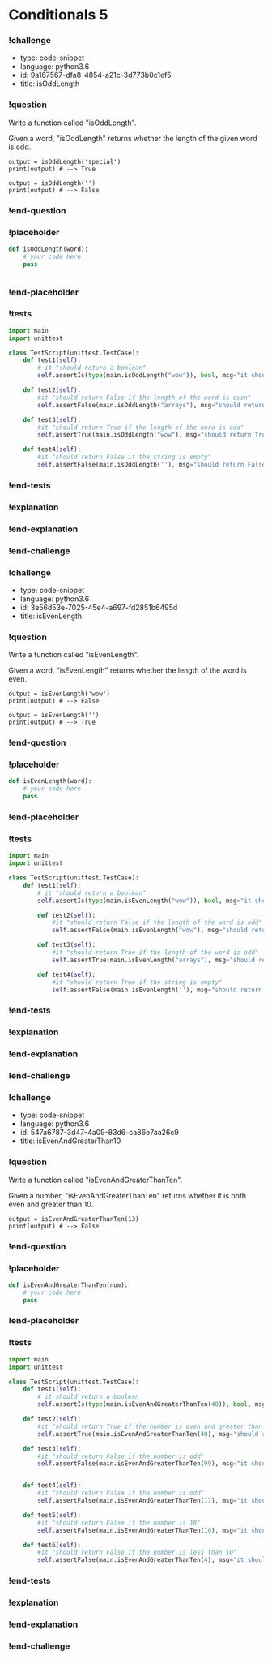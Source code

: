 # Conditionals 5

### !challenge

* type: code-snippet
* language: python3.6
* id: 9a167567-dfa8-4854-a21c-3d773b0c1ef5
* title: isOddLength

### !question

Write a function called "isOddLength".

Given a word, "isOddLength" returns whether the length of the given word is odd.

```
output = isOddLength('special')
print(output) # --> True

output = isOddLength('')
print(output) # --> False

```

### !end-question

### !placeholder

```python
def isOddLength(word):
    # your code here
    pass



```

### !end-placeholder

### !tests

```python
import main
import unittest

class TestScript(unittest.TestCase):
    def test1(self):
        # it "should return a boolean"
        self.assertIs(type(main.isOddLength("wow")), bool, msg="it should return a boolean")

    def test2(self):
        #it "should return False if the length of the word is even"
        self.assertFalse(main.isOddLength("arrays"), msg="should return False if the length of the word is even")

    def test3(self):
        #it "should return True if the length of the word is odd"
        self.assertTrue(main.isOddLength("wow"), msg="should return True if the length of the word is odd")

    def test4(self):
        #it "should return False if the string is empty"
        self.assertFalse(main.isOddLength(''), msg="should return False if passed an empty string")
```


### !end-tests

### !explanation

### !end-explanation

### !end-challenge

### !challenge

* type: code-snippet
* language: python3.6
* id: 3e56d53e-7025-45e4-a697-fd2851b6495d
* title: isEvenLength

### !question

Write a function called "isEvenLength".

Given a word, "isEvenLength" returns whether the length of the word is even.

```
output = isEvenLength('wow')
print(output) # --> False

output = isEvenLength('')
print(output) # --> True
```

### !end-question

### !placeholder

```python
def isEvenLength(word):
    # your code here
    pass


```

### !end-placeholder

### !tests

```python
import main
import unittest

class TestScript(unittest.TestCase):
    def test1(self):
        # it "should return a boolean"
        self.assertIs(type(main.isEvenLength("wow")), bool, msg="it should return a boolean")

        def test2(self):
            #it "should return False if the length of the word is odd"
            self.assertFalse(main.isEvenLength("wow"), msg="should return False if the length of the word is even")

        def test3(self):
            #it "should return True if the length of the word is odd"
            self.assertTrue(main.isEvenLength("arrays"), msg="should return True if the length of the word is odd")

        def test4(self):
            #it "should return True if the string is empty"
            self.assertFalse(main.isEvenLength(''), msg="should return True if passed an empty string")
```


### !end-tests

### !explanation

### !end-explanation

### !end-challenge

### !challenge

* type: code-snippet
* language: python3.6
* id: 547a6787-3d47-4a09-83d6-ca86e7aa26c9
* title: isEvenAndGreaterThan10

### !question

Write a function called "isEvenAndGreaterThanTen".

Given a number, "isEvenAndGreaterThanTen" returns whether it is both even and greater than 10.

```
output = isEvenAndGreaterThanTen(13)
print(output) # --> False
```

### !end-question

### !placeholder

```python
def isEvenAndGreaterThanTen(num):
    # your code here
    pass


```

### !end-placeholder

### !tests

```python
import main
import unittest

class TestScript(unittest.TestCase):
    def test1(self):
        # it should return a boolean
        self.assertIs(type(main.isEvenAndGreaterThanTen(40)), bool, msg="")

    def test2(self):
        #it "should return True if the number is even and greater than 10"
        self.assertTrue(main.isEvenAndGreaterThanTen(40), msg="should return True if the number is even and greater than 10")

    def test3(self):
        #it "should return False if the number is odd"
        self.assertFalse(main.isEvenAndGreaterThanTen(99), msg="it should return False if the number is odd")


    def test4(self):
        #it "should return False if the number is odd"
        self.assertFalse(main.isEvenAndGreaterThanTen(17), msg="it should return False if the number is odd")

    def test5(self):
        #it "should return False if the number is 10"
        self.assertFalse(main.isEvenAndGreaterThanTen(10), msg="it should return False if the number is 10")

    def test6(self):
        #it "should return False if the number is less than 10"
        self.assertFalse(main.isEvenAndGreaterThanTen(4), msg="it should return False if the number is less than 10")    

```

### !end-tests

### !explanation

### !end-explanation

### !end-challenge
